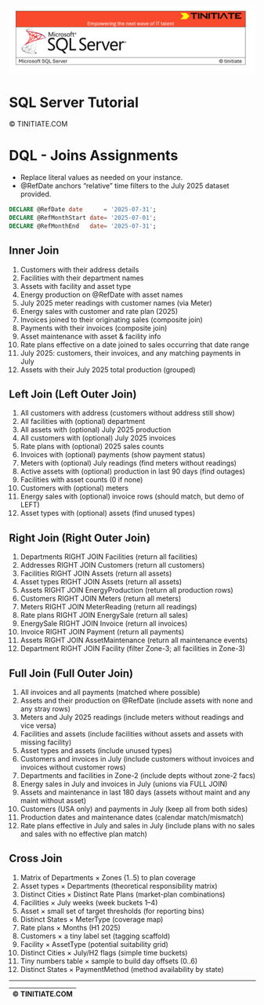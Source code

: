 ![SQL Server Tinitiate Image](../../../sqlserver-sql/sqlserver.png)

# SQL Server Tutorial

&copy; TINITIATE.COM

# DQL - Joins Assignments
* Replace literal values as needed on your instance.
* @RefDate anchors “relative” time filters to the July 2025 dataset provided.
```sql
DECLARE @RefDate date      = '2025-07-31';
DECLARE @RefMonthStart date= '2025-07-01';
DECLARE @RefMonthEnd   date= '2025-07-31';
```

## Inner Join
1. Customers with their address details
2. Facilities with their department names
3. Assets with facility and asset type
4. Energy production on @RefDate with asset names
5. July 2025 meter readings with customer names (via Meter)
6. Energy sales with customer and rate plan (2025)
7. Invoices joined to their originating sales (composite join)
8. Payments with their invoices (composite join)
9. Asset maintenance with asset & facility info
10. Rate plans effective on a date joined to sales occurring that date range
11. July 2025: customers, their invoices, and any matching payments in July
12. Assets with their July 2025 total production (grouped)

## Left Join (Left Outer Join)
1. All customers with address (customers without address still show)
2. All facilities with (optional) department
3. All assets with (optional) July 2025 production
4. All customers with (optional) July 2025 invoices
5. Rate plans with (optional) 2025 sales counts
6. Invoices with (optional) payments (show payment status)
7. Meters with (optional) July readings (find meters without readings)
8. Active assets with (optional) production in last 90 days (find outages)
9. Facilities with asset counts (0 if none)
10. Customers with (optional) meters
11. Energy sales with (optional) invoice rows (should match, but demo of LEFT)
12. Asset types with (optional) assets (find unused types)

## Right Join (Right Outer Join)
1. Departments RIGHT JOIN Facilities (return all facilities)
2. Addresses RIGHT JOIN Customers (return all customers)
3. Facilities RIGHT JOIN Assets (return all assets)
4. Asset types RIGHT JOIN Assets (return all assets)
5. Assets RIGHT JOIN EnergyProduction (return all production rows)
6. Customers RIGHT JOIN Meters (return all meters)
7. Meters RIGHT JOIN MeterReading (return all readings)
8. Rate plans RIGHT JOIN EnergySale (return all sales)
9. EnergySale RIGHT JOIN Invoice (return all invoices)
10. Invoice RIGHT JOIN Payment (return all payments)
11. Assets RIGHT JOIN AssetMaintenance (return all maintenance events)
12. Department RIGHT JOIN Facility (filter Zone-3; all facilities in Zone-3)

## Full Join (Full Outer Join)
1. All invoices and all payments (matched where possible)
2. Assets and their production on @RefDate (include assets with none and any stray rows)
3. Meters and July 2025 readings (include meters without readings and vice versa)
4. Facilities and assets (include facilities without assets and assets with missing facility)
5. Asset types and assets (include unused types)
6. Customers and invoices in July (include customers without invoices and invoices without customer rows)
7. Departments and facilities in Zone-2 (include depts without zone-2 facs)
8. Energy sales in July and invoices in July (unions via FULL JOIN)
9. Assets and maintenance in last 180 days (assets without maint and any maint without asset)
10. Customers (USA only) and payments in July (keep all from both sides)
11. Production dates and maintenance dates (calendar match/mismatch)
12. Rate plans effective in July and sales in July (include plans with no sales and sales with no effective plan match)

## Cross Join
1. Matrix of Departments × Zones (1..5) to plan coverage
2. Asset types × Departments (theoretical responsibility matrix)
3. Distinct Cities × Distinct Rate Plans (market-plan combinations)
4. Facilities × July weeks (week buckets 1–4)
5. Asset × small set of target thresholds (for reporting bins)
6. Distinct States × MeterType (coverage map)
7. Rate plans × Months (H1 2025)
8. Customers × a tiny label set (tagging scaffold)
9. Facility × AssetType (potential suitability grid)
10. Distinct Cities × July/H2 flags (simple time buckets)
11. Tiny numbers table × sample to build day offsets (0..6)
12. Distinct States × PaymentMethod (method availability by state)

***
| &copy; TINITIATE.COM |
|----------------------|
